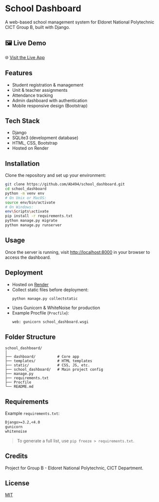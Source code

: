 # School Dashboard

A web-based school management system for Eldoret National Polytechnic CICT Group B, built with Django.

## 🖼️ Live Demo

🌐 [Visit the Live App](https://school-dashboard-lqng.onrender.com)

## Features

- Student registration & management
- Unit & teacher assignments
- Attendance tracking
- Admin dashboard with authentication
- Mobile responsive design (Bootstrap)

## Tech Stack

- Django
- SQLite3 (development database)
- HTML, CSS, Bootstrap
- Hosted on Render

## Installation

Clone the repository and set up your environment:

```bash
git clone https://github.com/Ab494/school_dashboard.git
cd school_dashboard
python -m venv env
# On Unix or MacOS:
source env/bin/activate
# On Windows:
env\Scripts\activate
pip install -r requirements.txt
python manage.py migrate
python manage.py runserver
```

## Usage

Once the server is running, visit [http://localhost:8000](http://localhost:8000) in your browser to access the dashboard.

## Deployment

- Hosted on [Render](https://render.com)
- Collect static files before deployment:
  ```bash
  python manage.py collectstatic
  ```
- Uses Gunicorn & WhiteNoise for production
- Example Procfile (`Procfile`):
  ```
  web: gunicorn school_dashboard.wsgi
  ```

## Folder Structure

```
school_dashboard/
│
├── dashboard/          # Core app
├── templates/          # HTML templates
├── static/             # CSS, JS, etc.
├── school_dashboard/   # Main project config
├── manage.py
├── requirements.txt
├── Procfile
└── README.md
```

## Requirements

Example `requirements.txt`:

```txt
Django>=3.2,<4.0
gunicorn
whitenoise
```
> To generate a full list, use `pip freeze > requirements.txt`.

## Credits

Project for Group B - Eldoret National Polytechnic, CICT Department.

## License

[MIT](LICENSE)
